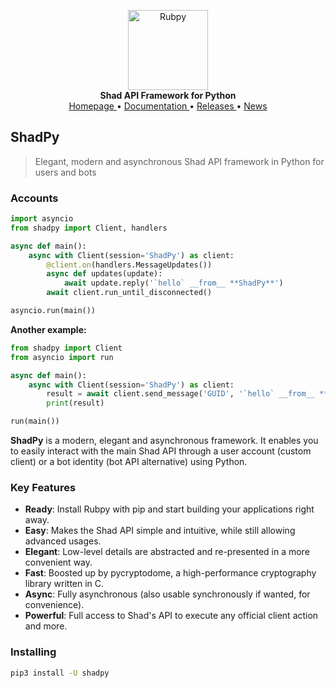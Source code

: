 <p align="center">
    <a href="github.address">
        <img src="https://upcdn.io/W142hJk/thumbnail/demo/4mrDXtYPJA.png.crop" alt="Rubpy" width="128">
    </a>
    <br>
    <b>Shad API Framework for Python</b>
    <br>
    <a href="https://github.com/shayanheidari01/rubika">
        Homepage
    </a>
    •
    <a href="https://github.com/shayanheidari01/rubika/tree/master/docs">
        Documentation
    </a>
    •
    <a href="https://pypi.org/project/rubpy/#history">
        Releases
    </a>
    •
    <a href="https://t.me/rubika_library">
        News
    </a>
</p>

## ShadPy

> Elegant, modern and asynchronous Shad API framework in Python for users and bots

### Accounts
```python
import asyncio
from shadpy import Client, handlers

async def main():
    async with Client(session='ShadPy') as client:
        @client.on(handlers.MessageUpdates())
        async def updates(update):
            await update.reply('`hello` __from__ **ShadPy**')
        await client.run_until_disconnected()

asyncio.run(main())
```

**Another example:**
```python
from shadpy import Client
from asyncio import run

async def main():
    async with Client(session='ShadPy') as client:
        result = await client.send_message('GUID', '`hello` __from__ **ShadPy**')
        print(result)

run(main())
```

**ShadPy** is a modern, elegant and asynchronous framework. It enables you to easily interact with the main Shad API through a user account (custom client) or a bot
identity (bot API alternative) using Python.


### Key Features

- **Ready**: Install Rubpy with pip and start building your applications right away.
- **Easy**: Makes the Shad API simple and intuitive, while still allowing advanced usages.
- **Elegant**: Low-level details are abstracted and re-presented in a more convenient way.
- **Fast**: Boosted up by pycryptodome, a high-performance cryptography library written in C.
- **Async**: Fully asynchronous (also usable synchronously if wanted, for convenience).
- **Powerful**: Full access to Shad's API to execute any official client action and more.

### Installing

``` bash
pip3 install -U shadpy
```